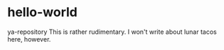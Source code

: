 # hello-world
ya-repository
This is rather rudimentary.
I won't write about lunar tacos here, however.

